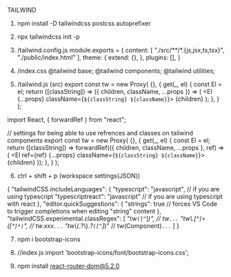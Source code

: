 TAILWIND 
1. npm install -D tailwindcss postcss autoprefixer

2. npx tailwindcss init -p

3. /tailwind.config.js
module.exports = {
  content: [
    "./src/**/*.{js,jsx,ts,tsx}",
    "./public/index.html"
  ],
  theme: {
    extend: {},
  },
  plugins: [],
}

4. /index.css
@tailwind base;
@tailwind components;
@tailwind utilities;

5. /tailwind.js (src)
export const tw = new Proxy(
  {},
  {
    get(_, el) {
      const El = el;
      return ([classString]) =>
        ({ children, className, ...props }) =>
          (
            <El {...props} className={`${classString} ${className}`}>
              {children}
            </El>
          );
    },
  }
);

<!-- IF USING FORWARD REF -->
import React, { forwardRef } from "react";

// settings for being able to use refrences and classes on tailwind components
export const tw = new Proxy(
  {},
  {
    get(_, el) {
      const El = el;
      return ([classString]) =>
        forwardRef(({ children, className, ...props }, ref) =>
          (
            <El ref={ref} {...props} className={`${classString} ${className}`}>
              {children}
            </El>
          ));
    },
  }
);

6. ctrl + shift + p (workspace settings(JSON))

{
    "tailwindCSS.includeLanguages": {
      "typescript": "javascript", // if you are using typescript
      "typescriptreact": "javascript" // if you are using typescript with react
    },
    "editor.quickSuggestions": {
      "strings": true // forces VS Code to trigger completions when editing "string" content
    },
    "tailwindCSS.experimental.classRegex": [
      "tw`([^`]*)", // tw`...`
      "tw\\.[^`]+`([^`]*)`", // tw.xxx<xxx>`...`
      "tw\\(.*?\\).*?`([^`]*)" // tw(Component)<xxx>`...`
    ]
  }



7. npm i bootstrap-icons

8. //index.js
import 'bootstrap-icons/font/bootstrap-icons.css';

9. npm install react-router-dom@5.2.0